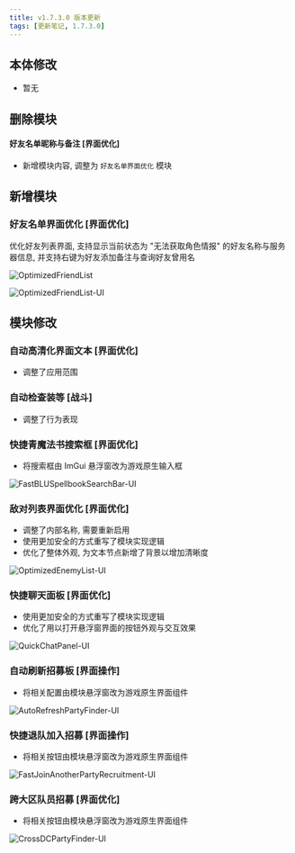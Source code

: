 ```yaml
---
title: v1.7.3.0 版本更新
tags: [更新笔记, 1.7.3.0]
---
```


## 本体修改

- 暂无

## 删除模块

#### 好友名单昵称与备注 [界面优化]

- 新增模块内容, 调整为 `好友名单界面优化` 模块

## 新增模块

### 好友名单界面优化 [界面优化]

优化好友列表界面, 支持显示当前状态为 "无法获取角色情报" 的好友名称与服务器信息, 并支持右键为好友添加备注与查询好友曾用名

![OptimizedFriendList](/assets/Changelog/1.7.3.0/OptimizedFriendList.png)

![OptimizedFriendList-UI](/assets/Changelog/1.7.3.0/OptimizedFriendList-UI.png)

## 模块修改

### 自动高清化界面文本 [界面优化]

- 调整了应用范围

### 自动检查装等 [战斗]

- 调整了行为表现

### 快捷青魔法书搜索框 [界面优化]

- 将搜索框由 ImGui 悬浮窗改为游戏原生输入框

![FastBLUSpellbookSearchBar-UI](/assets/Changelog/1.7.3.0/FastBLUSpellbookSearchBar-UI.png)

### 敌对列表界面优化 [界面优化]

- 调整了内部名称, 需要重新启用
- 使用更加安全的方式重写了模块实现逻辑
- 优化了整体外观, 为文本节点新增了背景以增加清晰度

![OptimizedEnemyList-UI](/assets/Changelog/1.7.3.0/OptimizedEnemyList-UI.png)

### 快捷聊天面板 [界面优化]

- 使用更加安全的方式重写了模块实现逻辑
- 优化了用以打开悬浮窗界面的按钮外观与交互效果

![QuickChatPanel-UI](/assets/Changelog/1.7.3.0/QuickChatPanel-UI.png)

### 自动刷新招募板 [界面操作]

- 将相关配置由模块悬浮窗改为游戏原生界面组件

![AutoRefreshPartyFinder-UI](/assets/Changelog/1.7.3.0/AutoRefreshPartyFinder-UI.png)

### 快捷退队加入招募 [界面操作]

- 将相关按钮由模块悬浮窗改为游戏原生界面组件

![FastJoinAnotherPartyRecruitment-UI](/assets/Changelog/1.7.3.0/FastJoinAnotherPartyRecruitment-UI.png)

### 跨大区队员招募 [界面优化]

- 将相关按钮由模块悬浮窗改为游戏原生界面组件

![CrossDCPartyFinder-UI](/assets/Changelog/1.7.3.0/CrossDCPartyFinder-UI.png)